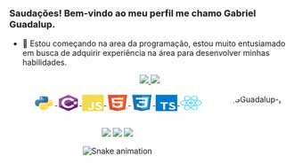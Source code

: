 ### Saudações! Bem-vindo ao meu perfil me chamo Gabriel Guadalup.

- 🔭 Estou começando na area da programação, estou muito entusiamado em busca de adquirir experiência na área para desenvolver minhas habilidades.

<div align="center">
  <a href="https://github.com/GGuadalup">
  <img height="150em" src="https://github-readme-stats.vercel.app/api?username=GGuadalup&show_icons=true&theme=midnight-purple&include_all_commits=true&count_private=true"/>
 <img height="150em" src="https://github-readme-stats.vercel.app/api/top-langs/?username=GGuadalup&layout=compact&langs_count=7&theme=midnight-purple"/>
  

  <div style="display: inline_block"><br>
  <img align="center" alt="GGuadalup-Python" height="30" width="40" src="https://raw.githubusercontent.com/devicons/devicon/master/icons/python/python-original.svg">
  <img align="center" alt="Rafa-Csharp" height="30" width="40" src="https://raw.githubusercontent.com/devicons/devicon/master/icons/csharp/csharp-original.svg">
  <img align="center" alt="GGuadalup-Js" height="30" width="40" src="https://raw.githubusercontent.com/devicons/devicon/master/icons/javascript/javascript-plain.svg">
  <img align="center" alt="GGuadalup-HTML" height="30" width="40" src="https://raw.githubusercontent.com/devicons/devicon/master/icons/html5/html5-original.svg">
  <img align="center" alt="GGuadalup-CSS" height="30" width="40" src="https://raw.githubusercontent.com/devicons/devicon/master/icons/css3/css3-original.svg">
  <img align="right" alt="GGuadalup-pic" height="150" style="border-radius:50px;" src=https://cdn.discordapp.com/attachments/692838121003417701/958081571531919430/katara_waterbending_gif.gif>
  <img align="center" alt="GGuadalup" height="30" width="40" src="https://raw.githubusercontent.com/devicons/devicon/master/icons/typescript/typescript-plain.svg">
  <img align="center" alt="GGuadalup" height="30" width="40" src="https://raw.githubusercontent.com/devicons/devicon/master/icons/react/react-original.svg">
</div>
  
##
  
<div>
  <a href="https://www.twitch.tv/onix2kk" target="_blank"><img src="https://img.shields.io/badge/Twitch-9146FF?style=for-the-badge&logo=twitch&logoColor=white" target="_blank"></a>
  <a href = "guadalupgabriel@gmail.com"><img src="https://img.shields.io/badge/-Gmail-%23333?style=for-the-badge&logo=gmail&logoColor=white" target="_blank"></a>
  <a href="https://www.linkedin.com/in/gabriel-guadalup-181570253/" target="_blank"><img src="https://img.shields.io/badge/-LinkedIn-%230077B5?style=for-the-badge&logo=linkedin&logoColor=white" target="_blank"></a> 
</div>
  
![Snake animation](https://github.com/GGuadalup/GGuadalup/blob/output/github-contribution-grid-snake.svg)
